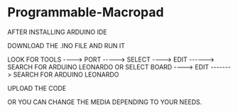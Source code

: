 # Programmable-Macropad
AFTER INSTALLING ARDUINO IDE


DOWNLOAD THE .INO FILE AND RUN IT


LOOK FOR TOOLS ----> PORT -----> SELECT ----> EDIT ------> SEARCH FOR ARDUINO LEONARDO
OR SELECT BOARD ----> EDIT -------> SEARCH FOR ARDUINO LEONARDO


UPLOAD THE CODE

OR YOU CAN CHANGE THE MEDIA DEPENDING TO YOUR NEEDS. 

